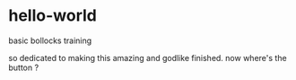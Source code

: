 # hello-world
basic bollocks training

so dedicated to making this amazing and godlike
finished. now where's the button ?
